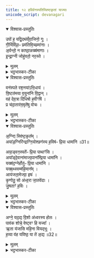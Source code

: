 ```yaml
---
title: १२ हविर्वनस्पतिस्विष्टकृतां याज्याः
unicode_script: devanagari
---
```



<details open><summary>विश्वास-प्रस्तुतिः</summary>

उपो॑ ह॒ यद्वि॒दथ॑व्ँवा॒जिनो॒ गूः ।   
गी॒र्भिर्विप्रा॒ᳶ प्रम॑तिमि॒च्छमा॑नाः ।  
अ॒र्वन्तो॒ न काष्ठा॒न्नख्ष॑माणाः ।   
इ॒न्द्रा॒ग्नी जोहु॑वतो॒ नर॒स्ते ।   
</details>

<details><summary>मूलम्</summary>

उपो॑ ह॒ यद्वि॒दथ॑व्ँवा॒जिनो॒ गूः ।   
गी॒र्भिर्विप्रा॒ᳶ प्रम॑तिमि॒च्छमा॑नाः ।  
अ॒र्वन्तो॒ न काष्ठा॒न्नख्ष॑माणाः ।   
इ॒न्द्रा॒ग्नी जोहु॑वतो॒ नर॒स्ते ।   
</details>

<details><summary>भट्टभास्कर-टीका</summary>

2हविषो याज्या - उपोहयदिति त्रिष्ठुप् ॥ विदथं यज्ञं उपोह यज्ञस्य समीपत एव गूः गच्छन्तः, क्विपि 'ऊञ्चगमादीनाम्' इत्यूकारः, 'सुपां सुलुक्' इति जसः स्वादेशः । वाजिनः अन्नवन्तः हविष्मन्तः गीर्भिः स्तुतिभिः इत्थंभूता प्रमतिं प्रकृष्टं मन्तव्यं फलं इच्छमानाः प्राप्तुमिच्छन्तः विप्राः मेधाविनः ऋत्विजः यत् ये प्रकृष्टफलार्थिनः यज्ञसमीपं गच्छन्तीत्यर्थः । पूर्ववत् जसो लुक् । ते तथाकुर्वन्तो नरः नेतारो मनुष्याः ऋत्विजः इन्द्राग्नी एव जोहुवतो भृशं होमेनाराधयन्तः अर्वन्तोन अश्वा इव काष्ठा नक्षमाणाः व्याप्तुमिच्छन्तः णशेः गतिकर्मणः अभ्यासस्य लोपादिकं छान्दसम् । ते नरा इन्द्राग्नी एव जुहुवतो भवन्ति ॥
</details>

<details open><summary>विश्वास-प्रस्तुतिः</summary>

वन॑स्पते रश॒नया॑ऽभि॒धाय॑ ।   
पि॒ष्टत॑मया व॒युना॑नि वि॒द्वान् ।  
वह॑ देव॒त्रा दि॑धिषो ह॒वीꣳषि॑ ।   
प्र च॑दा॒तार॑म॒मृते॑षु वोचः ।   
</details>

<details><summary>मूलम्</summary>

वन॑स्पते रश॒नया॑ऽभि॒धाय॑ ।   
पि॒ष्टत॑मया व॒युना॑नि वि॒द्वान् ।  
वह॑ देव॒त्रा दि॑धिषो ह॒वीꣳषि॑ ।   
प्र च॑दा॒तार॑म॒मृते॑षु वोचः ।   
</details>

<details><summary>भट्टभास्कर-टीका</summary>

2वनस्पतेर्याज्या - वनस्पते रशनयेति त्रिष्टुप् ॥ हे वनस्पते! यूप! रशनया पिष्टतमया श्लिष्टतमया आत्मानं अभिधाय बद्ध्वा वयुनानि ज्ञानानि अभिप्रायमस्माकं देवानां वा विद्वान् जानन् तदनुरूपं हवींषि वह प्रापय । क्व? देवत्रा देवेषु, 'देवमनुष्य' इति त्राप्रत्ययः । हे दिधिषो! धारणकुशल! । यद्वा - हविषो देवेभ्यो दानकुशल! तथा कृत्वा तेषां हविषां दातारं यजमानं अमृतेषु अमरणेषु देवेषु प्रवोचः अनेनैतानि दत्तानीति प्रब्रूहि । छान्दसे लुङि 'वच उम्' 'बडुलं छन्दस्यमाङ्योगेऽपि' इत्यडभावः ॥
</details>

<details open><summary>विश्वास-प्रस्तुतिः</summary>

अ॒ग्निꣵ स्वि॑ष्ट॒कृत᳚म् ।   
अया॑ड॒ग्निरि॑न्द्राग्नि॒योश्छग॑स्य ह॒विष॑ᳶ प्रि॒या धामा॑नि ॥31॥  

अया॒ड्वन॒स्पते᳚ᳶ प्रि॒या पाथाꣳ॑सि ।   
अया᳚ड्दे॒वाना॑माज्य॒पाना᳚म्प्रि॒या धामा॑नि ।   
यख्ष॑द॒ग्नेर्होतु॑ᳶ प्रि॒या धामा॑नि ।   
यख्ष॒थ्स्वम्म॑हि॒मान᳚म् ।   
आय॑जता॒मेज्या॒ इषः॑ ।   
कृ॒णोतु॒ सो अ॑ध्व॒रा जा॒तवे॑दाः ।   
जु॒षताꣳ॑ ह॒विः ।   
</details>

<details><summary>मूलम्</summary>

अ॒ग्निꣵ स्वि॑ष्ट॒कृत᳚म् ।   
अया॑ड॒ग्निरि॑न्द्राग्नि॒योश्छग॑स्य ह॒विष॑ᳶ प्रि॒या धामा॑नि ॥31॥  

अया॒ड्वन॒स्पते᳚ᳶ प्रि॒या पाथाꣳ॑सि ।   
अया᳚ड्दे॒वाना॑माज्य॒पाना᳚म्प्रि॒या धामा॑नि ।   
यख्ष॑द॒ग्नेर्होतु॑ᳶ प्रि॒या धामा॑नि ।   
यख्ष॒थ्स्वम्म॑हि॒मान᳚म् ।   
आय॑जता॒मेज्या॒ इषः॑ ।   
कृ॒णोतु॒ सो अ॑ध्व॒रा जा॒तवे॑दाः ।   
जु॒षताꣳ॑ ह॒विः ।   
</details>

<details><summary>भट्टभास्कर-टीका</summary>

3-4स्विष्टकृतो याज्या - अग्निं स्विष्टकृतमिति ॥

-  यस्मात् अग्निं स्विष्टकृतं अग्निः दैव्यो होता अयाट् यजति । छान्दसोऽङ् हलन्तलक्षणायां वृद्धौ इडभावे रूपम् । तत् अग्नेः आज्यभागाग्नेः प्रियाणि धानानि जन्मानि तेजांसि वा यजति, येषु स यष्टव्यो भाति । एवं अयाट्सोमस्येत्यादि द्रष्टव्यम् ।  +++(अयाड् वनस्पते इत्यादिष्वपि द्रष्टव्यम् )+++
-  यद्वा - ये यजामहे अग्निं स्विष्टकृतमिति यष्टव्यानामादेशः । लिङ्गं चेदं यष्टव्यानामादेशस्य यथा ये यजामहे अग्निं, येयजामहे सोममिति । तदा स्विष्टकृत् अग्निः अग्न्यादीनां प्रियाणि धामानि यजतीति योज्यम् ।   
एवं अयं अग्नेः होतुः होतृसंपादिनः स्विष्टकृतश्च प्रियाणि धामानि यक्षत् यजति । लेटि 'सिब्बहुलं लेटि' इति सिप् । स्वं च महिमानं यक्षत् 'स्वं महिमानमावह' इत्यावहनीयतया उक्तमिदानीं यजतु ।   
- अथ एज्याः अस्मदाभिमुख्येन आगमयितव्याः अस्मभ्यं देयाः इषः अन्नानि आयजतां आगमयतु ।   

- यद्वा - अन्या अपि देवताः एज्याः एष्टव्याः इषः भागमिच्छतीः प्राप्ताः अयमग्निः आयजतां इषत्तर्पयतु । किञ्च - सः अग्निः स्विष्टकृत् अध्वरा अध्वरं यज्ञं हिंसकरहितं कृणोतु करोतु । 'सुपां सुलुक्' इत्याकारः । यद्वा अध्वराः हिंसकरहिताः इषः करोतु । किञ्च - अयं स्विष्टकृत् अग्निः इदं हविः जुषतां सेवताम् ।   
</details>

<details open><summary>विश्वास-प्रस्तुतिः</summary>

अग्ने॒ यद॒द्य वि॒शो अ॑ध्वरस्य होतः ।   
पाव॑क शोचे॒ वेष्ट्वꣳ हि यज्वा᳚ ।   
ऋ॒ता य॑जासि महि॒ना वियद्भूः ।   
ह॒व्या व॑ह यविष्ठ॒ या ते॑ अ॒द्य ॥32॥  
</details>

<details><summary>मूलम्</summary>

अग्ने॒ यद॒द्य वि॒शो अ॑ध्वरस्य होतः ।   
पाव॑क शोचे॒ वेष्ट्वꣳ हि यज्वा᳚ ।   
ऋ॒ता य॑जासि महि॒ना वियद्भूः ।   
ह॒व्या व॑ह यविष्ठ॒ या ते॑ अ॒द्य ॥32॥  
</details>

<details><summary>भट्टभास्कर-टीका</summary>

अग्ने यदद्येति ॥ व्याख्याता 'अग्रिर्वृत्राणि' इत्यत्र ॥

- अग्ने॒ यद॒द्य वि॒शो अ॑ध्वरस्य होत॒ᳶ पाव॑क [32]  शो॒चे॒ वेष्ट्वꣳ हि यज्वा᳚ ।  
ऋ॒ता य॑जासि महि॒ना वि यद्भूर्ह॒व्या व॑ह यविष्ठ॒ या ते॑ अ॒द्य ।  
  -  टीका तत्रैव याज्यामाह— अग्ने यदद्येति ।   हे स्विष्टकृदग्ने विशः प्रविष्टस्यानुष्ठितस्याध्वरस्य संबन्धि यद्धविरस्ति तदद्य वरेशान भक्षय ।   होतर्होमकर्तः पावक शोधक शोचे दीप्यमान, तान्येतान्यग्निविशेषणानि ।   हि यस्मात्त्वं यज्वा यागस्य कर्ता तस्मादृता ऋतेऽस्मदीययज्ञे मषिम्ना यजासि ।   देवान्प्रीणयसि ।   यद्यस्मात्कारणाद्विभूर्विशिष्टो भवति तत्तस्मात्कारणाद्धे यविष्ठ युवतमाद्य ते तव या हव्या यानि हव्यानि अस्माभिर्दीयन्ते तानि ( वह ) स्वी कुरु ।   यद्यप्येतन्मन्त्रद्वयं दार्शिकहौत्रकाण्डे स माम्नातत्वाच्चोदकादेव प्राप्तं तथाऽपि विस्पाष्टार्थं पुनर्वचनमिति द्रष्टव्यम् ।  


इति तैत्तिरीयब्राह्मणे तृतीये षष्ठे द्वादशोनुवाकः ॥  

</details>

